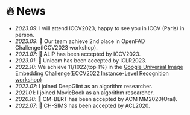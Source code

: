# 🔥 News
- *2023.09*: I will attend ICCV2023, happy to see you in ICCV (Paris) in person.
- *2023.09*: 🎉 Our team achieve 2nd place in OpenFAD Challenge(ICCV2023 workshop).
- *2023.07*: 🎉 ALIP has been accepted by ICCV2023.
- *2023.01*: 🎉 Unicom has been accepted by ICLR2023.
- *2022.10*: We achieve 11/1022(top 1%) in the [Google Universal Image Embedding Challenge(ECCV2022 Instance-Level Recognition workshop)](https://www.kaggle.com/competitions/google-universal-image-embedding/overview/eccv-2022)
- *2022.07*: I joined DeepGlint as an algorithm researcher.
- *2021.01*: I joined MovieBook as an algorithm researcher.
- *2020.10*: 🎉 CM-BERT has been accepted by ACM MM2020(Oral).
- *2022.07*: 🎉 CH-SIMS has been accepted by ACL2020.
